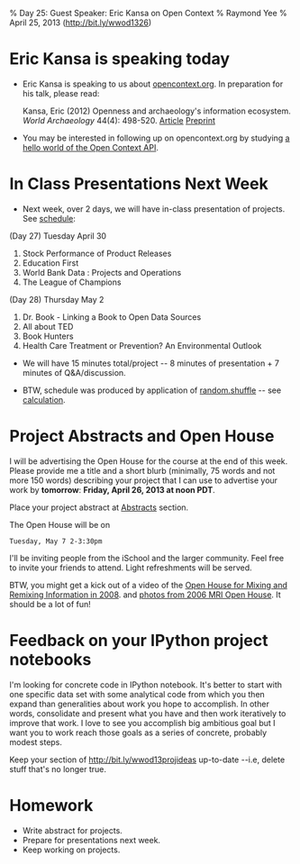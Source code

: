 % Day 25:  Guest Speaker:  Eric Kansa on Open Context
% Raymond Yee 
% April 25, 2013  (<http://bit.ly/wwod1326>)

# Eric Kansa is speaking today

* Eric Kansa is speaking to us about [opencontext.org](http://opencontext.org/).
In preparation for his talk, please read:

    Kansa, Eric (2012) Openness and archaeology's information ecosystem. *World
    Archaeology* 44(4): 498-520.
    [Article](http://www.tandfonline.com/doi/full/10.1080/00438243.2012.737575)
    [Preprint](http://alexandriaarchive.org/blog/wp-content/uploads/2012/Kansa-Open-Archaeology-Self-Archive-Draft.pdf)
    
* You may be interested in following up on opencontext.org by studying [a hello world of the Open Context API](http://nbviewer.ipython.org/urls/raw.github.com/rdhyee/working-open-data/master/notebooks/Day_26_OpenContext.ipynb).

# In Class Presentations Next Week

* Next week, over 2 days, we will have in-class presentation of projects.  See [schedule](https://docs.google.com/a/berkeley.edu/document/d/1ZMZcai8k5YA-_re_ZWhdQFwTk0xmTbQP0UIaDlb72lE/edit#bookmark=id.rrx13a65j2j):

(Day 27) Tuesday April 30

1. Stock Performance of Product Releases
2. Education First
3. World Bank Data : Projects and Operations
4. The League of Champions

(Day 28) Thursday May 2

1. Dr. Book - Linking a Book to Open Data Sources
2. All about TED
3. Book Hunters
4. Health Care Treatment or Prevention?  An Environmental Outlook

* We will have 15 minutes total/project -- 8 minutes of presentation + 7 minutes of Q&A/discussion. 

* BTW, schedule was produced by application of [random.shuffle](http://stackoverflow.com/a/2124370/7782) -- see [calculation](http://nbviewer.ipython.org/urls/raw.github.com/rdhyee/working-open-data/master/notebooks/Day_25_Project_Scheduling.ipynb).

# Project Abstracts and Open House

I will be advertising the Open House for the course at the end of this week. Please
provide me a title and a short blurb (minimally, 75 words and not more 150 words)
describing your project that I can use to advertise your work by **tomorrow**: **Friday,
April 26, 2013 at noon PDT**.

Place your project abstract at
[Abstracts](https://docs.google.com/a/berkeley.edu/document/d/1ZMZcai8k5YA-_re_ZWhdQFwTk0xmTbQP0UIaDlb72lE/edit#bookmark=id.zebdssfr8vuy)
section.

The Open House will be on 

    Tuesday, May 7 2-3:30pm

I'll be inviting people from the iSchool and the larger community. Feel free to
invite your friends to attend. Light refreshments will be served.

BTW, you might get a kick out of a video of the [Open House for Mixing and Remixing Information in 2008](http://www.ustream.tv/recorded/409703).
and [photos from 2006 MRI Open House](http://www.flickr.com/photos/raymondyee/sets/72057594137253915/).  It should be a lot of fun!

# Feedback on your IPython project notebooks

I'm looking for concrete code in IPython notebook. It's better to start with one
specific data set with some analytical code from which you then expand
than generalities about work you hope to accomplish.  In other words, consolidate and present what you have
and then work iteratively to improve that work. I
love to see you accomplish big ambitious goal but I want you to work reach those goals as a series of concrete,
probably modest steps.

Keep your section of http://bit.ly/wwod13projideas up-to-date --i.e, delete stuff that's no longer true.

# Homework

* Write abstract for projects.
* Prepare for presentations next week.
* Keep working on projects.


